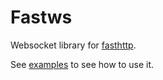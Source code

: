 # Fastws

Websocket library for [fasthttp](https://github.com/valyala/fasthttp).

See [examples](https://github.com/dgrr/fastws/blob/master/examples) to see how to use it.
